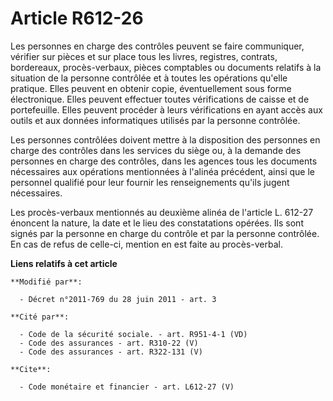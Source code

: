 # Article R612-26

Les personnes en charge des contrôles peuvent se faire communiquer, vérifier sur pièces et sur place tous les livres,
registres, contrats, bordereaux, procès-verbaux, pièces comptables ou documents relatifs à la situation de la personne
contrôlée et à toutes les opérations qu'elle pratique. Elles peuvent en obtenir copie, éventuellement sous forme
électronique. Elles peuvent effectuer toutes vérifications de caisse et de portefeuille. Elles peuvent procéder à leurs
vérifications en ayant accès aux outils et aux données informatiques utilisés par la personne contrôlée. 

Les personnes contrôlées doivent mettre à la disposition des personnes en charge des contrôles dans les services du siège ou,
à la demande des personnes en charge des contrôles, dans les agences tous les documents nécessaires aux opérations
mentionnées à l'alinéa précédent, ainsi que le personnel qualifié pour leur fournir les renseignements qu'ils jugent
nécessaires. 

Les procès-verbaux mentionnés au deuxième alinéa de l'article L. 612-27 énoncent la nature, la date et le lieu des
constatations opérées. Ils sont signés par la personne en charge du contrôle et par la personne contrôlée. En cas de refus de
celle-ci, mention en est faite au procès-verbal.

**Liens relatifs à cet article**

	**Modifié par**:

	  - Décret n°2011-769 du 28 juin 2011 - art. 3

	**Cité par**:

	  - Code de la sécurité sociale. - art. R951-4-1 (VD)
	  - Code des assurances - art. R310-22 (V)
	  - Code des assurances - art. R322-131 (V)

	**Cite**:

	  - Code monétaire et financier - art. L612-27 (V)
